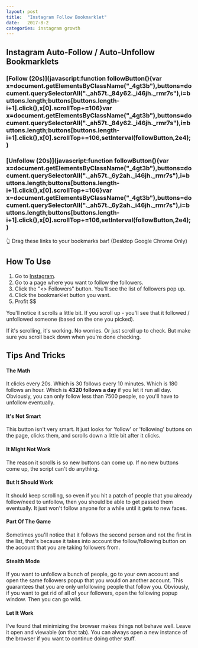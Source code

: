 ```yaml
---
layout: post
title:  "Instagram Follow Bookmarklet"
date:   2017-8-2
categories: instagram growth
---
```


## Instagram Auto-Follow / Auto-Unfollow Bookmarklets

### [Follow (20s)](javascript:function followButton(){var x=document.getElementsByClassName("_4gt3b"),buttons=document.querySelectorAll("._ah57t._84y62._i46jh._rmr7s"),i=buttons.length;buttons[buttons.length-i+1].click(),x[0].scrollTop+=106}var x=document.getElementsByClassName("_4gt3b"),buttons=document.querySelectorAll("._ah57t._84y62._i46jh._rmr7s"),i=buttons.length;buttons[buttons.length-i+1].click(),x[0].scrollTop+=106,setInterval(followButton,2e4);)

### [Unfollow (20s)](javascript:function followButton(){var x=document.getElementsByClassName("_4gt3b"),buttons=document.querySelectorAll("._ah57t._6y2ah._i46jh._rmr7s"),i=buttons.length;buttons[buttons.length-i+1].click(),x[0].scrollTop+=106}var x=document.getElementsByClassName("_4gt3b"),buttons=document.querySelectorAll("._ah57t._6y2ah._i46jh._rmr7s"),i=buttons.length;buttons[buttons.length-i+1].click(),x[0].scrollTop+=106,setInterval(followButton,2e4);)

👆 Drag these links to your bookmarks bar! (Desktop Google Chrome Only)

## How To Use

1. Go to [Instagram](https://instagram.com).
2. Go to a page where you want to follow the followers.
3. Click the "<<some number>> Followers" button. You'll see the list of followers pop up.
4. Click the bookmarklet button you want.
5. Profit $$

You'll notice it scrolls a little bit. If you scroll up - you'll see that it followed / unfollowed someone (based on the one you picked).

If it's scrolling, it's working. No worries. Or just scroll up to check. But make sure you scroll back down when you're done checking.

## Tips And Tricks

#### The Math
It clicks every 20s. Which is 30 follows every 10 minutes. Which is 180 follows an hour. Which is **4320 follows a day** if you let
it run all day. Obviously, you can only follow less than 7500 people, so you'll have to unfollow eventually.

#### It's Not Smart
This button isn't very smart. It just looks for 'follow' or 'following' buttons on the page, clicks them,
and scrolls down a little bit after it clicks. 

#### It Might Not Work
The reason it scrolls is so new buttons can come up. If no new buttons come up, the script can't do anything.

#### But It Should Work
It should keep scrolling, so even if you hit a patch of people that you already follow/need to unfollow, then 
you should be able to get passed them eventually. It just won't follow anyone for a while until it gets to new faces.

#### Part Of The Game
Sometimes you'll notice that it follows the second person and not the first in the list, that's because it takes into account
the follow/following button on the account that you are taking followers from.

#### Stealth Mode
If you want to unfollow a bunch of people, go to your own account and open the same followers popup that you would on another account.
This guarantees that you are only unfollowing people that follow you. Obviously, if you want to get rid of all of your followers, open the following popup window. Then you can go wild.

#### Let It Work
I've found that minimizing the browser makes things not behave well. Leave it open and viewable (on that tab). 
You can always open a new instance of the browser if you want to continue doing other stuff.

